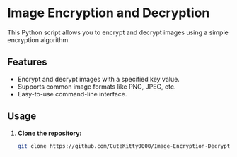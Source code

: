 # Image Encryption and Decryption

This Python script allows you to encrypt and decrypt images using a simple encryption algorithm.

## Features

- Encrypt and decrypt images with a specified key value.
- Supports common image formats like PNG, JPEG, etc.
- Easy-to-use command-line interface.

## Usage

1. **Clone the repository:**
   ```bash
   git clone https://github.com/CuteKitty0000/Image-Encryption-Decryption.git
